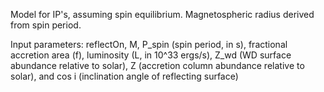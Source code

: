 Model for IP's, assuming spin equilibrium. Magnetospheric radius derived from spin period.

Input parameters: reflectOn, M, P_spin (spin period, in s), fractional accretion area (f), luminosity (L, in 10^33 ergs/s), Z_wd (WD surface abundance relative to solar), Z (accretion column abundance relative to solar), and cos i (inclination angle of reflecting surface)

